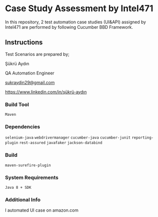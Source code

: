 # Case Study Assessment by Intel471

In this repository, 2 test automation case studies (UI&API) assigned by Intel471 are performed by following Cucumber BBD Framework.  

## Instructions
Test Scenarios are prepared by;

Şükrü Aydın

QA Automation Engineer

sukraydin29@gmail.com

https://www.linkedin.com/in/şükrü-aydın

### Build Tool
```Maven```

### Dependencies
```selenium-java```
```webdrivermanager```
```cucumber-java```
```cucumber-junit```
```reporting-plugin```
```rest-assured```
```javafaker```
```jackson-databind```

### Build
```maven-surefire-plugin```

### System Requirements
```Java 8 + SDK```

### Additional Info
I automated UI case on amazon.com
